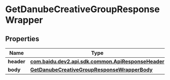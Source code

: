 

# GetDanubeCreativeGroupResponseWrapper


## Properties

Name | Type | Description | Notes
------------ | ------------- | ------------- | -------------
**header** | [**com.baidu.dev2.api.sdk.common.ApiResponseHeader**](com.baidu.dev2.api.sdk.common.ApiResponseHeader.md) |  |  [optional]
**body** | [**GetDanubeCreativeGroupResponseWrapperBody**](GetDanubeCreativeGroupResponseWrapperBody.md) |  |  [optional]



